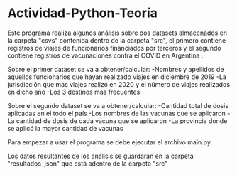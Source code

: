 # Actividad-Python-Teoría

Este programa realiza algunos análisis sobre dos datasets almacenados en la carpeta "csvs" contenida dentro
de la carpeta "src", el primero contiene registros de viajes de funcionarios financiados por terceros y el 
segundo contiene registros de vacunaciones contra el COVID en Argentina .

Sobre el primer dataset se va a obtener/calcular:
	-Nombres y apellidos de aquellos funcionarios que hayan realizado viajes en diciembre de 2019
	-La jurisdicción que mas viajes realizó en 2020 y el número de viajes realizados en dicho año
	-Los 3 destinos mas frecuentes

Sobre el segundo dataset se va a obtener/calcular:
	-Cantidad total de dosis aplicadas en el todo el país
	-Los nombres de las vacunas que se aplicaron
	-La cantidad de dosis de cada vacuna que se aplicaron
	-La provincia donde se aplicó la mayor cantidad de vacunas


Para empezar a usar el programa se debe ejecutar el archivo main.py

Los datos resultantes de los análisis se guardarán en la carpeta "resultados_json"
que está adentro de la carpeta "src"


